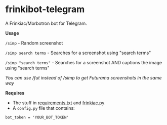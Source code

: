 # frinkibot-telegram
A Frinkiac/Morbotron bot for Telegram.

**Usage**

`/simp` - Random screenshot

`/simp search terms` - Searches for a screenshot using "search terms"

`/simp "search terms"` - Searches for a screenshot AND captions the image using "search terms"

*You can use /fut instead of /simp to get Futurama screenshots in the same way*

**Requires**

- The stuff in [requirements.txt](requirements.txt) and [frinkiac.py](https://github.com/GordonsBeard/frinkiac.py)
- A `config.py`  file that contains:

```bot_token = 'YOUR_BOT_TOKEN'```